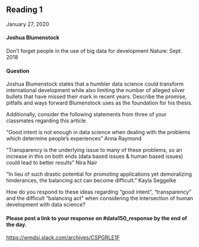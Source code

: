 ## Reading 1
January 27, 2020

#### Joshua Blumenstock
Don’t forget people in the use of big data for development 
Nature: Sept. 2018

#### Question
Joshua Blumenstock states that a humbler data science could transform international development while also limiting the number of alleged silver bullets that have missed their mark in recent years.  Describe the promise, pitfalls and ways forward Blumenstock uses as the foundation for his thesis.

Additionally, consider the following statements from three of your classmates regarding this article.

“Good intent is not enough in data science when dealing with the problems which determine people’s experiences” Anna Raymond

“Transparency is the underlying issue to many of these problems, so an increase in this on both ends (data based issues & human based issues) could lead to better results” Nira Nair

“In lieu of such drastic potential for promoting applications yet demoralizing hinderances, the balancing act can become difficult.”  Kayla Seggelke

How do you respond to these ideas regarding “good intent”, “transparency” and the difficult “balancing act” when considering the intersection of human development with data science?

#### Please post a link to your response on #data150_response by the end of the day.

https://wmdsi.slack.com/archives/CSPGRLE1F

